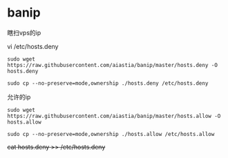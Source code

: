# banip
瞎扫vps的ip

vi /etc/hosts.deny
````
sudo wget https://raw.githubusercontent.com/aiastia/banip/master/hosts.deny -O hosts.deny 
````



````
sudo cp --no-preserve=mode,ownership ./hosts.deny /etc/hosts.deny
````


允许的ip

````
sudo wget https://raw.githubusercontent.com/aiastia/banip/master/hosts.allow -O hosts.allow 
````
````
sudo cp --no-preserve=mode,ownership ./hosts.allow /etc/hosts.allow
````

~~cat hosts.deny >> /etc/hosts.deny~~






